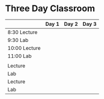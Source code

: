 # Three Day Classroom


|         | Day 1 | Day 2 | Day 3 |
| -----   | ----- | ----- | ----- |
| 8:30  Lecture |       |       |       |
| 9:30  Lab     |       |       |       |
| 10:00 Lecture |       |       |       |
| 11:00 Lab     |       |       |       |
|         |       |       |       |
| Lecture |       |       |       |
| Lab     |       |       |       |
| Lecture |       |       |       |
| Lab     |       |       |       |